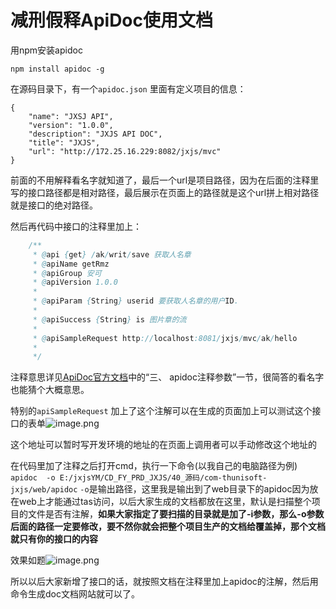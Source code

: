 # 减刑假释ApiDoc使用文档

用npm安装apidoc

`npm install apidoc -g`



在源码目录下，有一个`apidoc.json` 里面有定义项目的信息：

```
{
    "name": "JXSJ API",
    "version": "1.0.0",
    "description": "JXJS API DOC",
    "title": "JXJS",
    "url": "http://172.25.16.229:8082/jxjs/mvc"
}
```

 前面的不用解释看名字就知道了，最后一个url是项目路径，因为在后面的注释里写的接口路径都是相对路径，最后展示在页面上的路径就是这个url拼上相对路径就是接口的绝对路径。

然后再代码中接口的注释里加上：

```java
 	/**
     * @api {get} /ak/writ/save 获取人名章
     * @apiName getRmz
     * @apiGroup 安可
     * @apiVersion 1.0.0
     * 
     * @apiParam {String} userid 要获取人名章的用户ID.
     * 
     * @apiSuccess {String} is 图片章的流
     * 
     * @apiSampleRequest http://localhost:8081/jxjs/mvc/ak/hello
     * 
     */
```

注释意思详见[ApiDoc官方文档](https://www.jianshu.com/p/9353d5cc1ef8)中的“三、 apidoc注释参数”一节，很简答的看名字也能猜个大概意思。



特别的`apiSampleRequest` 加上了这个注解可以在生成的页面加上可以测试这个接口的表单![image.png](http://bed.thunisoft.com:9000/ibed/2019/12/10/30bc6c9bd8784844a2feefca474656bc.png)

这个地址可以暂时写开发环境的地址的在页面上调用者可以手动修改这个地址的



在代码里加了注释之后打开cmd，执行一下命令(以我自己的电脑路径为例) `apidoc  -o E:/jxjsYM/CD_FY_PRD_JXJS/40_源码/com-thunisoft-jxjs/web/apidoc` 
 `-o`是输出路径，这里我是输出到了web目录下的apidoc因为放在web上才能通过tas访问，以后大家生成的文档都放在这里，默认是扫描整个项目的文件是否有注解，**如果大家指定了要扫描的目录就是加了-i参数，那么-o参数后面的路径一定要修改，要不然你就会把整个项目生产的文档给覆盖掉，那个文档就只有你的接口的内容** 

效果如题![image.png](http://bed.thunisoft.com:9000/ibed/2019/12/10/fa796235aa704dbc9e07f447d8f2f8c6.png)

所以以后大家新增了接口的话，就按照文档在注释里加上apidoc的注解，然后用命令生成doc文档网站就可以了。